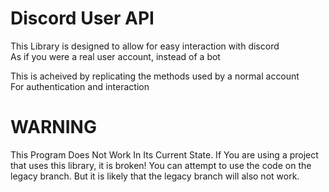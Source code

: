 # Discord User API
This Library is designed to allow for easy interaction with discord</br>
As if you were a real user account, instead of a bot

This is acheived by replicating the methods used by a normal account</br>
For authentication and interaction

# WARNING
This Program Does Not Work In Its Current State.
If You are using a project that uses this library, it is broken!
You can attempt to use the code on the legacy branch. But it is likely that the legacy branch will also not work.
